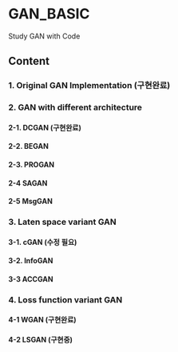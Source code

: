 # GAN_BASIC
Study GAN with Code


## Content

### 1. Original GAN Implementation (구현완료)


### 2. GAN with different architecture

#### 2-1. DCGAN (구현완료)

#### 2-2. BEGAN

#### 2-3. PROGAN

#### 2-4  SAGAN

#### 2-5 MsgGAN


### 3. Laten space variant GAN

#### 3-1. cGAN (수정 필요)

#### 3-2. InfoGAN

#### 3-3 ACCGAN


### 4. Loss function variant GAN

#### 4-1 WGAN (구현완료)

#### 4-2 LSGAN (구현중)